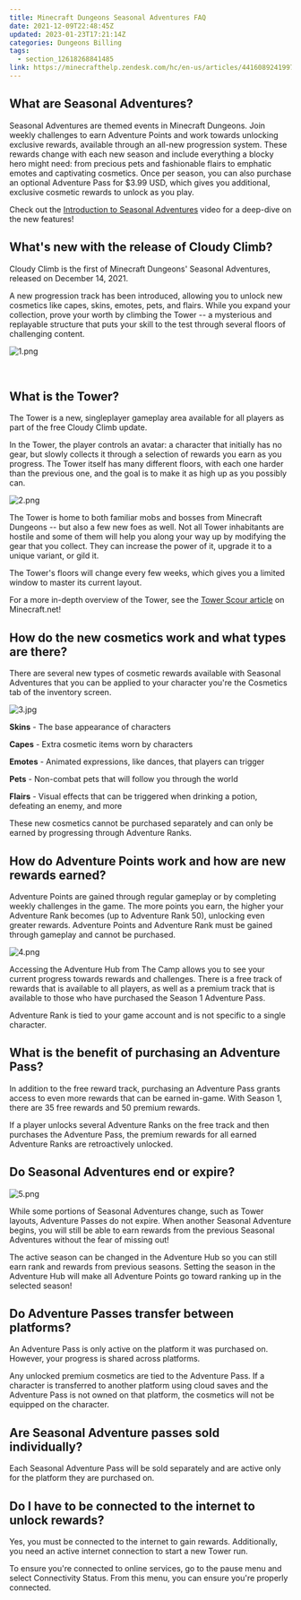 ```yaml
---
title: Minecraft Dungeons Seasonal Adventures FAQ
date: 2021-12-09T22:48:45Z
updated: 2023-01-23T17:21:14Z
categories: Dungeons Billing
tags:
  - section_12618268841485
link: https://minecrafthelp.zendesk.com/hc/en-us/articles/4416089241997-Minecraft-Dungeons-Seasonal-Adventures-FAQ
---
```


## What are Seasonal Adventures?

Seasonal Adventures are themed events in Minecraft Dungeons. Join weekly challenges to earn Adventure Points and work towards unlocking exclusive rewards, available through an all-new progression system. These rewards change with each new season and include everything a blocky hero might need: from precious pets and fashionable flairs to emphatic emotes and captivating cosmetics. Once per season, you can also purchase an optional Adventure Pass for \$3.99 USD, which gives you additional, exclusive cosmetic rewards to unlock as you play.

Check out the [Introduction to Seasonal Adventures](https://www.youtube.com/watch?v=oDYjfVeUNRk) video for a deep-dive on the new features!

## What's new with the release of Cloudy Climb?

Cloudy Climb is the first of Minecraft Dungeons' Seasonal Adventures, released on December 14, 2021.

A new progression track has been introduced, allowing you to unlock new cosmetics like capes, skins, emotes, pets, and flairs. While you expand your collection, prove your worth by climbing the Tower -- a mysterious and replayable structure that puts your skill to the test through several floors of challenging content.

![1.png](https://minecrafthelp.zendesk.com/hc/article_attachments/4416112247437/1.png)

 

## What is the Tower?

The Tower is a new, singleplayer gameplay area available for all players as part of the free Cloudy Climb update.

In the Tower, the player controls an avatar: a character that initially has no gear, but slowly collects it through a selection of rewards you earn as you progress. The Tower itself has many different floors, with each one harder than the previous one, and the goal is to make it as high up as you possibly can.

![2.png](https://minecrafthelp.zendesk.com/hc/article_attachments/4416112251149/2.png)

The Tower is home to both familiar mobs and bosses from Minecraft Dungeons -- but also a few new foes as well. Not all Tower inhabitants are hostile and some of them will help you along your way up by modifying the gear that you collect. They can increase the power of it, upgrade it to a unique variant, or gild it.

The Tower's floors will change every few weeks, which gives you a limited window to master its current layout.

For a more in-depth overview of the Tower, see the [Tower Scour article](https://www.minecraft.net/en-us/article/tower-scour) on Minecraft.net!

## How do the new cosmetics work and what types are there?

There are several new types of cosmetic rewards available with Seasonal Adventures that you can be applied to your character you're the Cosmetics tab of the inventory screen.

![3.jpg](https://minecrafthelp.zendesk.com/hc/article_attachments/4416120364557/3.jpg)

**Skins** - The base appearance of characters

**Capes** - Extra cosmetic items worn by characters

**Emotes** - Animated expressions, like dances, that players can trigger

**Pets** - Non-combat pets that will follow you through the world

**Flairs** - Visual effects that can be triggered when drinking a potion, defeating an enemy, and more

These new cosmetics cannot be purchased separately and can only be earned by progressing through Adventure Ranks.

## How do Adventure Points work and how are new rewards earned?

Adventure Points are gained through regular gameplay or by completing weekly challenges in the game. The more points you earn, the higher your Adventure Rank becomes (up to Adventure Rank 50), unlocking even greater rewards. Adventure Points and Adventure Rank must be gained through gameplay and cannot be purchased.

![4.png](https://minecrafthelp.zendesk.com/hc/article_attachments/4416112251405/4.png)

Accessing the Adventure Hub from The Camp allows you to see your current progress towards rewards and challenges. There is a free track of rewards that is available to all players, as well as a premium track that is available to those who have purchased the Season 1 Adventure Pass.

Adventure Rank is tied to your game account and is not specific to a single character.

## What is the benefit of purchasing an Adventure Pass?

In addition to the free reward track, purchasing an Adventure Pass grants access to even more rewards that can be earned in-game. With Season 1, there are 35 free rewards and 50 premium rewards.

If a player unlocks several Adventure Ranks on the free track and then purchases the Adventure Pass, the premium rewards for all earned Adventure Ranks are retroactively unlocked.

## Do Seasonal Adventures end or expire?

![5.png](https://minecrafthelp.zendesk.com/hc/article_attachments/4416089256973/5.png)

While some portions of Seasonal Adventures change, such as Tower layouts, Adventure Passes do not expire. When another Seasonal Adventure begins, you will still be able to earn rewards from the previous Seasonal Adventures without the fear of missing out!

The active season can be changed in the Adventure Hub so you can still earn rank and rewards from previous seasons. Setting the season in the Adventure Hub will make all Adventure Points go toward ranking up in the selected season!

## Do Adventure Passes transfer between platforms?

An Adventure Pass is only active on the platform it was purchased on. However, your progress is shared across platforms.

Any unlocked premium cosmetics are tied to the Adventure Pass. If a character is transferred to another platform using cloud saves and the Adventure Pass is not owned on that platform, the cosmetics will not be equipped on the character.

## Are Seasonal Adventure passes sold individually?

Each Seasonal Adventure Pass will be sold separately and are active only for the platform they are purchased on.

## Do I have to be connected to the internet to unlock rewards?

Yes, you must be connected to the internet to gain rewards. Additionally, you need an active internet connection to start a new Tower run.

To ensure you're connected to online services, go to the pause menu and select Connectivity Status. From this menu, you can ensure you're properly connected.
